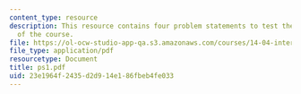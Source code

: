 ```yaml
---
content_type: resource
description: This resource contains four problem statements to test the students understanding
  of the course.
file: https://ol-ocw-studio-app-qa.s3.amazonaws.com/courses/14-04-intermediate-microeconomic-theory-fall-2006/23e1964f2435d2d914e186fbeb4fe033_ps1.pdf
file_type: application/pdf
resourcetype: Document
title: ps1.pdf
uid: 23e1964f-2435-d2d9-14e1-86fbeb4fe033
---
```

